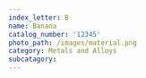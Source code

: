 ```yaml
---
index_letter: B
name: Banana
catalog_number: '12345'
photo_path: /images/material.png
category: Metals and Alloys
subcatagory: 
---
```


